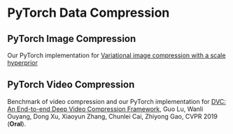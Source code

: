 # PyTorch Data Compression

## PyTorch Image Compression
Our PyTorch implementation for [Variational image compression with a scale hyperprior](https://arxiv.org/abs/1802.01436)

## PyTorch Video Compression
Benchmark of video compression and our PyTorch implementation for [DVC: An End-to-end Deep Video Compression Framework](https://arxiv.org/abs/1812.00101), Guo Lu, Wanli Ouyang, Dong Xu, Xiaoyun Zhang, Chunlei Cai, Zhiyong Gao, CVPR 2019 (**Oral**).